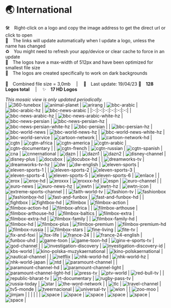 🌏 International
===============
🛠 Right-click on a logo and copy the image address to get the direct url or click to open  
🔗 The links will update automatically when I update a logo, unless the name has changed  
♻️ You might need to refresh your app/device or clear cache to force in an update  
📐 The logos have a max-width of 512px and have been optimized for smallest file size  
🖤 The logos are created specifically to work on dark backgrounds  
   
💾 Combined file size = 3,0mb  |  📅 Last update: 19/04/23 
🎨 __128 Logos total__  |  ✨ __17 HD Logos__
   
   
*This mosaic view is only updated periodically.*  
| ![360-tunebox] | ![animal-planet] | ![arirang] | ![bbc-arabic] | ![bbc-arabic-hz] | ![bbc-news-arabic] |
|:-:|:-:|:-:|:-:|:-:|:-:|
| ![bbc-news-arabic-hz] | ![bbc-news-arabic-white-hz] | ![bbc-news-persian] | ![bbc-news-persian-hz] | ![bbc-news-persian-white-hz] | ![bbc-persian] |
| ![bbc-persian-hz] | ![bbc-world-news] | ![bbc-world-news-hz] | ![bbc-world-news-white-hz] | ![bbc-world-service] | ![cartoon-network] |
| ![cartoon-network-hd] | ![cgtn] | ![cgtn-africa] | ![cgtn-america] | ![cgtn-arabic] | ![cgtn-documentary] |
| ![cgtn-french] | ![cgtn-russian] | ![cgtn-spanish] | ![cna] | ![cnnernational] | ![dazn] |
| ![dazn1] | ![dazn2] | ![disney-channel] | ![disney-plus] | ![docubox] | ![docubox-hd] |
| ![dreamworks-tv] | ![dreamworks-tv-hz] | ![dw] | ![dw-english] | ![eleven-sports] | ![eleven-sports-1] |
| ![eleven-sports-2] | ![eleven-sports-3] | ![eleven-sports-4] | ![eleven-sports-5] | ![eleven-sports-6] | ![enlace] |
| ![erox] | ![erox-hd] | ![eroxxx] | ![eroxxx-hd] | ![espn] | ![euro-channel] |
| ![euro-news] | ![euro-news-hz] | ![ewtn] | ![ewtn-hz] | ![ewtn-icon] | ![extreme-sports-channel] |
| ![faith-world-tv] | ![fashion-tv] | ![fashionbox] | ![fashionbox-hd] | ![fast-and-funbox] | ![fast-and-funbox-hd] |
| ![fightbox] | ![fightbox-hd] | ![filmbox] | ![filmbox-action] | ![filmbox-action-hd] | ![filmbox-africa] |
| ![filmbox-arthouse] | ![filmbox-arthouse-hd] | ![filmbox-baltics] | ![filmbox-extra] | ![filmbox-extra-hd] | ![filmbox-family] |
| ![filmbox-family-hd] | ![filmbox-hd] | ![filmbox-plus] | ![filmbox-premium] | ![filmbox-premium-hd] | ![filmbox-russia] |
| ![filmbox-stars] | ![fine-living] | ![fite-tv] | ![fix-and-foxi] | ![fox-life] | ![france-24] |
| ![france-24-english] | ![funbox-uhd] | ![game-toon] | ![game-toon-hd] | ![ginx-e-sports-tv] | ![god-channel] |
| ![investigation-discovery] | ![investigation-discovery-id] | ![kbs-world] | ![kino-polska-muzykaernational] | ![kino-polskaernational] | ![nautical-channel] |
| ![netflix] | ![nhk-world-hd] | ![nhk-world-hz] | ![nhk-world-japan] | ![ntd] | ![paramount-channel] |
| ![paramount-channel-hd] | ![paramount-channel-light] | ![paramount-channel-light-hd] | ![press-tv] | ![ptv-world] | ![red-bull-tv] |
| ![republic-bharat-tv] | ![rt-documentary] | ![rugby-pass-tv] | ![russia-today] | ![star] | ![the-word-network] |
| ![tlc] | ![travel-channel] | ![tv5-monde] | ![tveernacional] | ![universal-tv] | ![wion] |
| ![zoo-moo] | ![jimjam] |  |  |  |  |
| ![space] | ![space] | ![space] | ![space] | ![space] | ![space] |

[360-tunebox]:https://raw.githubusercontent.com/cybertsotsi/tv/master/countries/international/360-tunebox-int.png
[animal-planet]:https://raw.githubusercontent.com/cybertsotsi/tv/master/countries/international/animal-planet-int.png
[arirang]:https://raw.githubusercontent.com/cybertsotsi/tv/master/countries/international/arirang-int.png
[bbc-arabic]:https://raw.githubusercontent.com/cybertsotsi/tv/master/countries/international/bbc-arabic-int.png
[bbc-arabic-hz]:https://raw.githubusercontent.com/cybertsotsi/tv/master/countries/international/bbc-arabic-hz-int.png
[bbc-news-arabic]:https://raw.githubusercontent.com/cybertsotsi/tv/master/countries/international/bbc-news-arabic-int.png
[bbc-news-arabic-hz]:https://raw.githubusercontent.com/cybertsotsi/tv/master/countries/international/bbc-news-arabic-hz-int.png
[bbc-news-arabic-white-hz]:https://raw.githubusercontent.com/cybertsotsi/tv/master/countries/international/bbc-news-arabic-white-hz-int.png
[bbc-news-persian]:https://raw.githubusercontent.com/cybertsotsi/tv/master/countries/international/bbc-news-persian-int.png
[bbc-news-persian-hz]:https://raw.githubusercontent.com/cybertsotsi/tv/master/countries/international/bbc-news-persian-hz-int.png
[bbc-news-persian-white-hz]:https://raw.githubusercontent.com/cybertsotsi/tv/master/countries/international/bbc-news-persian-white-hz-int.png
[bbc-persian]:https://raw.githubusercontent.com/cybertsotsi/tv/master/countries/international/bbc-persian-int.png
[bbc-persian-hz]:https://raw.githubusercontent.com/cybertsotsi/tv/master/countries/international/bbc-persian-hz-int.png
[bbc-world-news]:https://raw.githubusercontent.com/cybertsotsi/tv/master/countries/international/bbc-world-news-int.png
[bbc-world-news-hz]:https://raw.githubusercontent.com/cybertsotsi/tv/master/countries/international/bbc-world-news-hz-int.png
[bbc-world-news-white-hz]:https://raw.githubusercontent.com/cybertsotsi/tv/master/countries/international/bbc-world-news-white-hz-int.png
[bbc-world-service]:https://raw.githubusercontent.com/cybertsotsi/tv/master/countries/international/bbc-world-service-int.png
[cartoon-network]:https://raw.githubusercontent.com/cybertsotsi/tv/master/countries/international/cartoon-network-int.png
[cartoon-network-hd]:https://raw.githubusercontent.com/cybertsotsi/tv/master/countries/international/cartoon-network-hd-int.png
[cgtn]:https://raw.githubusercontent.com/cybertsotsi/tv/master/countries/international/cgtn-int.png
[cgtn-africa]:https://raw.githubusercontent.com/cybertsotsi/tv/master/countries/international/cgtn-africa-int.png
[cgtn-america]:https://raw.githubusercontent.com/cybertsotsi/tv/master/countries/international/cgtn-america-int.png
[cgtn-arabic]:https://raw.githubusercontent.com/cybertsotsi/tv/master/countries/international/cgtn-arabic-int.png
[cgtn-documentary]:https://raw.githubusercontent.com/cybertsotsi/tv/master/countries/international/cgtn-documentary-int.png
[cgtn-french]:https://raw.githubusercontent.com/cybertsotsi/tv/master/countries/international/cgtn-french-int.png
[cgtn-russian]:https://raw.githubusercontent.com/cybertsotsi/tv/master/countries/international/cgtn-russian-int.png
[cgtn-spanish]:https://raw.githubusercontent.com/cybertsotsi/tv/master/countries/international/cgtn-spanish-int.png
[cna]:https://raw.githubusercontent.com/cybertsotsi/tv/master/countries/international/cna-int.png
[cnnernational]:https://raw.githubusercontent.com/cybertsotsi/tv/master/countries/international/cnn-international-int.png
[dazn]:https://raw.githubusercontent.com/cybertsotsi/tv/master/countries/international/dazn-int.png
[dazn1]:https://raw.githubusercontent.com/cybertsotsi/tv/master/countries/international/dazn1-int.png
[dazn2]:https://raw.githubusercontent.com/cybertsotsi/tv/master/countries/international/dazn2-int.png
[disney-channel]:https://raw.githubusercontent.com/cybertsotsi/tv/master/countries/international/disney-channel-int.png
[disney-plus]:https://raw.githubusercontent.com/cybertsotsi/tv/master/countries/international/disney-plus-int.png
[docubox]:https://raw.githubusercontent.com/cybertsotsi/tv/master/countries/international/docubox-int.png
[docubox-hd]:https://raw.githubusercontent.com/cybertsotsi/tv/master/countries/international/docubox-hd-int.png
[dreamworks-tv]:https://raw.githubusercontent.com/cybertsotsi/tv/master/countries/international/dreamworks-tv-int.png
[dreamworks-tv-hz]:https://raw.githubusercontent.com/cybertsotsi/tv/master/countries/international/dreamworks-tv-hz-int.png
[dw]:https://raw.githubusercontent.com/cybertsotsi/tv/master/countries/international/dw-int.png
[dw-english]:https://raw.githubusercontent.com/cybertsotsi/tv/master/countries/international/dw-english-int.png
[eleven-sports]:https://raw.githubusercontent.com/cybertsotsi/tv/master/countries/international/eleven-sports-int.png
[eleven-sports-1]:https://raw.githubusercontent.com/cybertsotsi/tv/master/countries/international/eleven-sports-1-int.png
[eleven-sports-2]:https://raw.githubusercontent.com/cybertsotsi/tv/master/countries/international/eleven-sports-2-int.png
[eleven-sports-3]:https://raw.githubusercontent.com/cybertsotsi/tv/master/countries/international/eleven-sports-3-int.png
[eleven-sports-4]:https://raw.githubusercontent.com/cybertsotsi/tv/master/countries/international/eleven-sports-4-int.png
[eleven-sports-5]:https://raw.githubusercontent.com/cybertsotsi/tv/master/countries/international/eleven-sports-5-int.png
[eleven-sports-6]:https://raw.githubusercontent.com/cybertsotsi/tv/master/countries/international/eleven-sports-6-int.png
[enlace]:https://raw.githubusercontent.com/cybertsotsi/tv/master/countries/international/enlace-int.png
[erox]:https://raw.githubusercontent.com/cybertsotsi/tv/master/countries/international/erox-int.png
[erox-hd]:https://raw.githubusercontent.com/cybertsotsi/tv/master/countries/international/erox-hd-int.png
[eroxxx]:https://raw.githubusercontent.com/cybertsotsi/tv/master/countries/international/eroxxx-int.png
[eroxxx-hd]:https://raw.githubusercontent.com/cybertsotsi/tv/master/countries/international/eroxxx-hd-int.png
[espn]:https://raw.githubusercontent.com/cybertsotsi/tv/master/countries/international/espn-int.png
[euro-channel]:https://raw.githubusercontent.com/cybertsotsi/tv/master/countries/international/euro-channel-int.png
[euro-news]:https://raw.githubusercontent.com/cybertsotsi/tv/master/countries/international/euro-news-int.png
[euro-news-hz]:https://raw.githubusercontent.com/cybertsotsi/tv/master/countries/international/euro-news-hz-int.png
[ewtn]:https://raw.githubusercontent.com/cybertsotsi/tv/master/countries/international/ewtn-int.png
[ewtn-hz]:https://raw.githubusercontent.com/cybertsotsi/tv/master/countries/international/ewtn-hz-int.png
[ewtn-icon]:https://raw.githubusercontent.com/cybertsotsi/tv/master/countries/international/ewtn-icon-int.png
[extreme-sports-channel]:https://raw.githubusercontent.com/cybertsotsi/tv/master/countries/international/extreme-sports-channel-int.png
[faith-world-tv]:https://raw.githubusercontent.com/cybertsotsi/tv/master/countries/international/faith-world-tv-int.png
[fashion-tv]:https://raw.githubusercontent.com/cybertsotsi/tv/master/countries/international/fashion-tv-int.png
[fashionbox]:https://raw.githubusercontent.com/cybertsotsi/tv/master/countries/international/fashionbox-int.png
[fashionbox-hd]:https://raw.githubusercontent.com/cybertsotsi/tv/master/countries/international/fashionbox-hd-int.png
[fast-and-funbox]:https://raw.githubusercontent.com/cybertsotsi/tv/master/countries/international/fast-and-funbox-int.png
[fast-and-funbox-hd]:https://raw.githubusercontent.com/cybertsotsi/tv/master/countries/international/fast-and-funbox-hd-int.png
[fightbox]:https://raw.githubusercontent.com/cybertsotsi/tv/master/countries/international/fightbox-int.png
[fightbox-hd]:https://raw.githubusercontent.com/cybertsotsi/tv/master/countries/international/fightbox-hd-int.png
[filmbox]:https://raw.githubusercontent.com/cybertsotsi/tv/master/countries/international/filmbox-int.png
[filmbox-action]:https://raw.githubusercontent.com/cybertsotsi/tv/master/countries/international/filmbox-action-int.png
[filmbox-action-hd]:https://raw.githubusercontent.com/cybertsotsi/tv/master/countries/international/filmbox-action-hd-int.png
[filmbox-africa]:https://raw.githubusercontent.com/cybertsotsi/tv/master/countries/international/filmbox-africa-int.png
[filmbox-arthouse]:https://raw.githubusercontent.com/cybertsotsi/tv/master/countries/international/filmbox-arthouse-int.png
[filmbox-arthouse-hd]:https://raw.githubusercontent.com/cybertsotsi/tv/master/countries/international/filmbox-arthouse-hd-int.png
[filmbox-baltics]:https://raw.githubusercontent.com/cybertsotsi/tv/master/countries/international/filmbox-baltics-int.png
[filmbox-extra]:https://raw.githubusercontent.com/cybertsotsi/tv/master/countries/international/filmbox-extra-int.png
[filmbox-extra-hd]:https://raw.githubusercontent.com/cybertsotsi/tv/master/countries/international/filmbox-extra-hd-int.png
[filmbox-family]:https://raw.githubusercontent.com/cybertsotsi/tv/master/countries/international/filmbox-family-int.png
[filmbox-family-hd]:https://raw.githubusercontent.com/cybertsotsi/tv/master/countries/international/filmbox-family-hd-int.png
[filmbox-hd]:https://raw.githubusercontent.com/cybertsotsi/tv/master/countries/international/filmbox-hd-int.png
[filmbox-plus]:https://raw.githubusercontent.com/cybertsotsi/tv/master/countries/international/filmbox-plus-int.png
[filmbox-premium]:https://raw.githubusercontent.com/cybertsotsi/tv/master/countries/international/filmbox-premium-int.png
[filmbox-premium-hd]:https://raw.githubusercontent.com/cybertsotsi/tv/master/countries/international/filmbox-premium-hd-int.png
[filmbox-russia]:https://raw.githubusercontent.com/cybertsotsi/tv/master/countries/international/filmbox-russia-int.png
[filmbox-stars]:https://raw.githubusercontent.com/cybertsotsi/tv/master/countries/international/filmbox-stars-int.png
[fine-living]:https://raw.githubusercontent.com/cybertsotsi/tv/master/countries/international/fine-living-int.png
[fite-tv]:https://raw.githubusercontent.com/cybertsotsi/tv/master/countries/international/fite-tv-int.png
[fix-and-foxi]:https://raw.githubusercontent.com/cybertsotsi/tv/master/countries/international/fix-and-foxi-int.png
[fox-life]:https://raw.githubusercontent.com/cybertsotsi/tv/master/countries/international/fox-life-int.png
[france-24]:https://raw.githubusercontent.com/cybertsotsi/tv/master/countries/international/france-24-int.png
[france-24-english]:https://raw.githubusercontent.com/cybertsotsi/tv/master/countries/international/france-24-english-int.png
[funbox-uhd]:https://raw.githubusercontent.com/cybertsotsi/tv/master/countries/international/funbox-uhd-int.png
[game-toon]:https://raw.githubusercontent.com/cybertsotsi/tv/master/countries/international/game-toon-int.png
[game-toon-hd]:https://raw.githubusercontent.com/cybertsotsi/tv/master/countries/international/game-toon-hd-int.png
[ginx-e-sports-tv]:https://raw.githubusercontent.com/cybertsotsi/tv/master/countries/international/ginx-e-sports-tv-int.png
[god-channel]:https://raw.githubusercontent.com/cybertsotsi/tv/master/countries/international/god-channel-int.png
[investigation-discovery]:https://raw.githubusercontent.com/cybertsotsi/tv/master/countries/international/investigation-discovery-int.png
[investigation-discovery-id]:https://raw.githubusercontent.com/cybertsotsi/tv/master/countries/international/investigation-discovery-id-int.png
[kbs-world]:https://raw.githubusercontent.com/cybertsotsi/tv/master/countries/international/kbs-world-int.png
[kino-polska-muzykaernational]:https://raw.githubusercontent.com/cybertsotsi/tv/master/countries/international/kino-polska-muzyka-international-int.png
[kino-polskaernational]:https://raw.githubusercontent.com/cybertsotsi/tv/master/countries/international/kino-polska-international-int.png
[nautical-channel]:https://raw.githubusercontent.com/cybertsotsi/tv/master/countries/international/nautical-channel-int.png
[netflix]:https://raw.githubusercontent.com/cybertsotsi/tv/master/countries/international/netflix-int.png
[nhk-world-hd]:https://raw.githubusercontent.com/cybertsotsi/tv/master/countries/international/nhk-world-hd-int.png
[nhk-world-hz]:https://raw.githubusercontent.com/cybertsotsi/tv/master/countries/international/nhk-world-hz-int.png
[nhk-world-japan]:https://raw.githubusercontent.com/cybertsotsi/tv/master/countries/international/nhk-world-japan-int.png
[ntd]:https://raw.githubusercontent.com/cybertsotsi/tv/master/countries/international/ntd-int.png
[paramount-channel]:https://raw.githubusercontent.com/cybertsotsi/tv/master/countries/international/paramount-channel-int.png
[paramount-channel-hd]:https://raw.githubusercontent.com/cybertsotsi/tv/master/countries/international/paramount-channel-hd-int.png
[paramount-channel-light]:https://raw.githubusercontent.com/cybertsotsi/tv/master/countries/international/paramount-channel-light-int.png
[paramount-channel-light-hd]:https://raw.githubusercontent.com/cybertsotsi/tv/master/countries/international/paramount-channel-light-hd-int.png
[press-tv]:https://raw.githubusercontent.com/cybertsotsi/tv/master/countries/international/press-tv-int.png
[ptv-world]:https://raw.githubusercontent.com/cybertsotsi/tv/master/countries/international/ptv-world-int.png
[red-bull-tv]:https://raw.githubusercontent.com/cybertsotsi/tv/master/countries/international/red-bull-tv-int.png
[republic-bharat-tv]:https://raw.githubusercontent.com/cybertsotsi/tv/master/countries/international/republic-bharat-tv-int.png
[rt-documentary]:https://raw.githubusercontent.com/cybertsotsi/tv/master/countries/international/rt-documentary-int.png
[rugby-pass-tv]:https://raw.githubusercontent.com/cybertsotsi/tv/master/countries/international/rugby-pass-tv-int.png
[russia-today]:https://raw.githubusercontent.com/cybertsotsi/tv/master/countries/international/russia-today-int.png
[star]:https://raw.githubusercontent.com/cybertsotsi/tv/master/countries/international/star-int.png
[the-word-network]:https://raw.githubusercontent.com/cybertsotsi/tv/master/countries/international/the-word-network-int.png
[tlc]:https://raw.githubusercontent.com/cybertsotsi/tv/master/countries/international/tlc-int.png
[travel-channel]:https://raw.githubusercontent.com/cybertsotsi/tv/master/countries/international/travel-channel-int.png
[tv5-monde]:https://raw.githubusercontent.com/cybertsotsi/tv/master/countries/international/tv5-monde-int.png
[tveernacional]:https://raw.githubusercontent.com/cybertsotsi/tv/master/countries/international/tve-internacional-int.png
[universal-tv]:https://raw.githubusercontent.com/cybertsotsi/tv/master/countries/international/universal-tv-int.png
[wion]:https://raw.githubusercontent.com/cybertsotsi/tv/master/countries/international/wion-int.png
[zoo-moo]:https://raw.githubusercontent.com/cybertsotsi/tv/master/countries/international/zoo-moo-int.png
[jimjam]:https://raw.githubusercontent.com/cybertsotsi/tv/master/countries/international/jimjam-int.png

[space]:https://raw.githubusercontent.com/cybertsotsi/tv/master/misc/%CE%A9/space-1500.png
